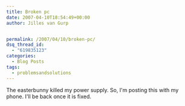```yaml
---
title: Broken pc
date: 2007-04-10T18:54:49+00:00
author: Jilles van Gurp


permalink: /2007/04/10/broken-pc/
dsq_thread_id:
  - "619835123"
categories:
  - Blog Posts
tags:
  - problemsandsolutions
---
```

The easterbunny killed my power supply. So, I'm posting this with my phone. I'll be back once it is fixed.